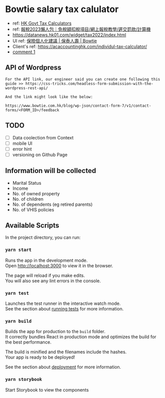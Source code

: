 # Bowtie salary tax calulator

- ref: [HK Govt Tax Calculators](https://www.gov.hk/tc/residents/taxes/etax/services/tax_computation.htm#TaxComputation)
- ref: [報稅2023懶人包｜免稅額扣稅項目/網上報稅教學/遲交罰款/計算機](https://www.hk01.com/%E7%86%B1%E7%88%86%E8%A9%B1%E9%A1%8C/895425/%E5%A0%B1%E7%A8%852023%E6%87%B6%E4%BA%BA%E5%8C%85-%E5%85%8D%E7%A8%85%E9%A1%8D%E6%89%A3%E7%A8%85%E9%A0%85%E7%9B%AE-%E7%B6%B2%E4%B8%8A%E5%A0%B1%E7%A8%85%E6%95%99%E5%AD%B8-%E9%81%B2%E4%BA%A4%E7%BD%B0%E6%AC%BE-%E8%A8%88%E7%AE%97%E6%A9%9F)
- https://datanews.hk01.com/widget/tax2022/index.html
- UI ref: [保險個人化建議 | 保泰人壽 | Bowtie](https://www.bowtie.com.hk/zh/insurance/recommendation/result)
- Client's ref: https://acaccountinghk.com/individul-tax-calculator/
- [comment 1](https://docs.google.com/presentation/d/192nMulM5mE0nsyBKtvFePl1L2GLdqgL8wTKAH6QRk9A/edit#slide=id.g2380bf92885_0_149)


## API of Wordpress

```
For the API link, our engineer said you can create one following this guide >> https://css-tricks.com/headless-form-submission-with-the-wordpress-rest-api/

And the link might look like the below:

https://www.bowtie.com.hk/blog/wp-json/contact-form-7/v1/contact-forms/<FORM_ID>/feedback
```


## TODO

- [ ] Data coolection from Context
- [ ] mobile UI
- [ ] error hint
- [ ] versioning on Github Page

## Information will be collected

- Marital Status
- Income
- No. of owned property
- No. of children
- No. of dependents (eg retired parents)
- No. of VHIS policies

## Available Scripts

In the project directory, you can run:

### `yarn start`

Runs the app in the development mode.\
Open [http://localhost:3000](http://localhost:3000) to view it in the browser.

The page will reload if you make edits.\
You will also see any lint errors in the console.

### `yarn test`

Launches the test runner in the interactive watch mode.\
See the section about [running tests](https://facebook.github.io/create-react-app/docs/running-tests) for more information.

### `yarn build`

Builds the app for production to the `build` folder.\
It correctly bundles React in production mode and optimizes the build for the best performance.

The build is minified and the filenames include the hashes.\
Your app is ready to be deployed!

See the section about [deployment](https://facebook.github.io/create-react-app/docs/deployment) for more information.

### `yarn storybook`

Start Storybook to view the components
